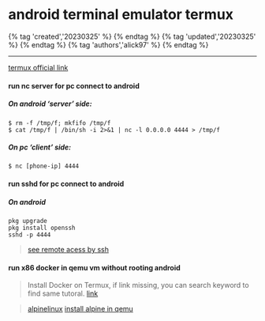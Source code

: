 # android terminal emulator termux

{% tag 'created','20230325' %} {% endtag %} {% tag 'updated','20230325' %} {% endtag %} {% tag 'authors','alick97' %} {% endtag %}

---
[termux official link](https://termux.dev/en/)

#### run nc server for pc connect to android
##### On android ‘server’ side:
```
$ rm -f /tmp/f; mkfifo /tmp/f
$ cat /tmp/f | /bin/sh -i 2>&1 | nc -l 0.0.0.0 4444 > /tmp/f
```
##### On pc ‘client’ side:
```
$ nc [phone-ip] 4444
```

#### run sshd for pc connect to android
##### On android
```
pkg upgrade
pkg install openssh
sshd -p 4444
```
> [see remote acess by ssh](https://wiki.termux.com/wiki/Remote_Access#SSH)

#### run x86 docker in qemu vm without rooting android
> Install Docker on Termux, if link missing, you can search keyword to find same tutoral. [link](https://gist.github.com/oofnikj/e79aef095cd08756f7f26ed244355d62)

> [alpinelinux](https://wiki.alpinelinux.org/wiki/Configure_Networking)
> [install alpine in qemu](https://wiki.alpinelinux.org/wiki/Install_Alpine_in_QEMU)

